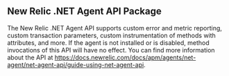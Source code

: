 ## New Relic .NET Agent API Package

The New Relic .NET Agent API supports custom error and metric reporting, custom transaction parameters, custom instrumentation of methods with attributes, and more. If the agent is not installed or is disabled, method invocations of this API will have no effect. You can find more information about the API at https://docs.newrelic.com/docs/apm/agents/net-agent/net-agent-api/guide-using-net-agent-api.
